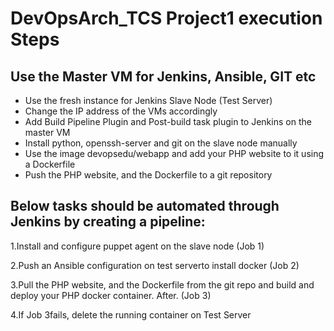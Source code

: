 # DevOpsArch_TCS Project1 execution Steps

## Use the Master VM for Jenkins, Ansible, GIT etc
- Use the fresh instance for Jenkins Slave Node (Test Server)
- Change the IP address of the VMs accordingly
- Add Build Pipeline Plugin and Post-build task plugin to Jenkins on the master VM
- Install python, openssh-server and git on the slave node manually
- Use the image devopsedu/webapp and add your PHP website to it using a Dockerfile
- Push the PHP website, and the Dockerfile to a git repository

## Below tasks should be automated through Jenkins by creating a pipeline:
1.Install and configure puppet agent on the slave node (Job 1)

2.Push an Ansible configuration on test serverto install docker (Job 2)

3.Pull the PHP website, and the Dockerfile from the git repo and build and deploy your PHP docker container. After. (Job 3)

4.If Job 3fails, delete the running container on Test Server

